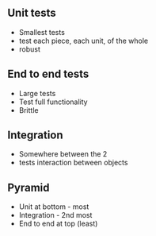 ## Unit tests
- Smallest tests
- test each piece, each unit, of the whole
- robust

## End to end tests
- Large tests
- Test full functionality
- Brittle

## Integration
- Somewhere between the 2
- tests interaction between objects

## Pyramid
- Unit at bottom - most
- Integration - 2nd most
- End to end at top (least) 
